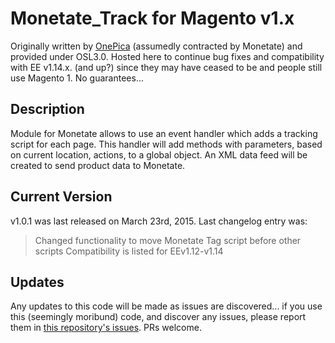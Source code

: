 # Monetate_Track for Magento v1.x
Originally written by [OnePica](https://github.com/onepica)  (assumedly contracted by Monetate) and provided under OSL3.0. Hosted here to continue bug fixes and compatibility with EE v1.14.x. (and up?) since they may have ceased to be and people still use Magento 1. No guarantees...
## Description
Module for Monetate allows to use an event handler which adds a tracking script for each page. This handler will add methods with parameters, based on current location, actions, to a global object. An XML data feed will be created to send product data to Monetate.
## Current Version
v1.0.1 was last released on March 23rd, 2015. Last changelog entry was:
>Changed functionality to move Monetate Tag script before other scripts
Compatibility is listed for EEv1.12-v1.14
## Updates
Any updates to this code will be made as issues are discovered... if you use this (seemingly moribund) code, and discover any issues, please report them in [this repository's issues](https://github.com/bangerkuwranger/Monetate_Track-Magento1.x/issues). PRs welcome.
